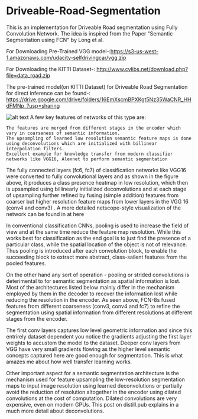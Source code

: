 # Driveable-Road-Segmentation
This is an implementation for Driveable Road segmentation using Fully Convolution Network. The idea is inspired from the Paper "Semantic Segmentation using FCN" by Long et al.

For Downloading Pre-Trained VGG model-:https://s3-us-west-1.amazonaws.com/udacity-selfdrivingcar/vgg.zip

For Downloading the KITTI Dataset-: http://www.cvlibs.net/download.php?file=data_road.zip

The pre-trained model(on KITTI Dataset) for Driveable Road Segmentation for direct inference can be found-: https://drive.google.com/drive/folders/16EmXscmBPXKgt5Nz35WaCNR_HHdFMNp_?usp=sharing

![alt text](https://meetshah1995.github.io/images/blog/ss/fcn.png)
A few key features of networks of this type are:

    The features are merged from different stages in the encoder which vary in coarseness of semantic information.
    The upsampling of learned low resolution semantic feature maps is done using deconvolutions which are initialized with billinear interpolation filters.
    Excellent example for knowledge transfer from modern classifier networks like VGG16, Alexnet to perform semantic segmentation

The fully connected layers (fc6, fc7) of classification networks like VGG16 were converted to fully convolutional layers and as shown in the figure above, it produces a class presence heatmap in low resolution, which then is upsampled using billinearly initialized deconvolutions and at each stage of upsampling further refined by fusing (simple addition) features from coarser but higher resolution feature maps from lower layers in the VGG 16 (conv4 and conv3) . A more detailed netscope-style visualization of the network can be found in at here

In conventional classification CNNs, pooling is used to increase the field of view and at the same time reduce the feature map resolution. While this works best for classification as the end goal is to just find the presence of a particular class, while the spatial location of the object is not of relevance. Thus pooling is introduced after each convolution block, to enable the succeeding block to extract more abstract, class-sailent features from the pooled features.

On the other hand any sort of operation - pooling or strided convolutions is deterimental to for semantic segmentation as spatial information is lost. Most of the architectures listed below mainly differ in the mechanism employed by them in the decoder to recover the information lost while reducing the resolution in the encoder. As seen above, FCN-8s fused features from different coarseness (conv3, conv4 and fc7) to refine the segmentation using spatial information from different resolutions at different stages from the encoder.

The first conv layers captures low level geometric information and since this entrirely dataset dependent you notice the gradients adjusting the first layer weights to accustom the model to the dataset. Deeper conv layers from VGG have very small gradients flowing as the higher level semantic concepts captured here are good enough for segmentation. This is what amazes me about how well transfer learning works.

Other important aspect for a semantic segmentation architecture is the mechanism used for feature upsampling the low-resolution segmentation maps to input image resolution using learned deconvolutions or partially avoid the reduction of resolution altogether in the encoder using dilated convolutions at the cost of computation. Dilated convolutions are very expensive, even on modern GPUs. This post on distill.pub explains in a much more detail about deconvolutions.
